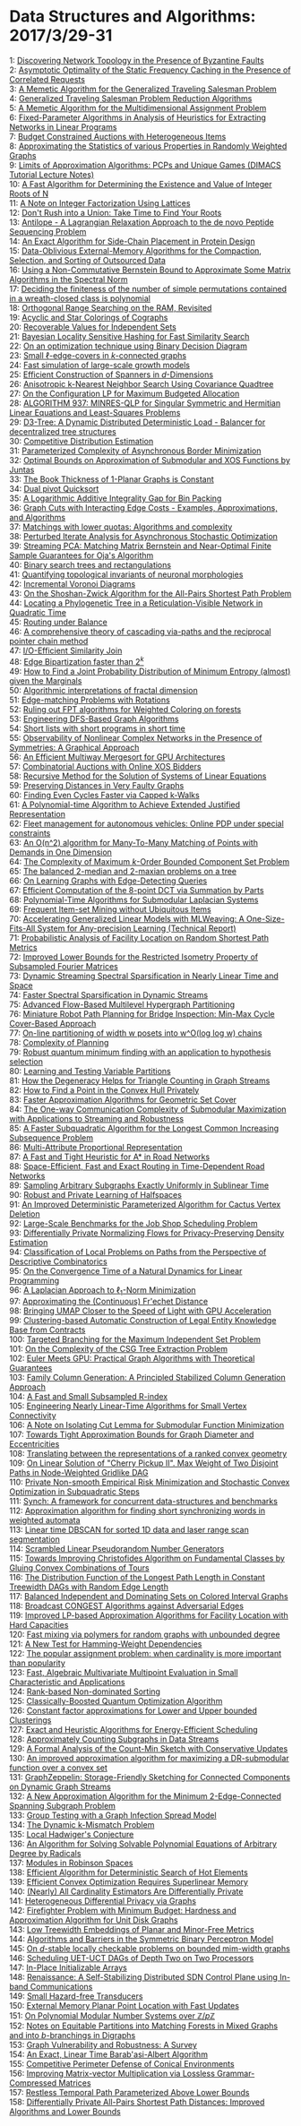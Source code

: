 # Data Structures and Algorithms: 2017/3/29-31  
1: [Discovering Network Topology in the Presence of Byzantine Faults](https://doi.org/10.48550/arXiv.cs/0611116)  
2: [Asymptotic Optimality of the Static Frequency Caching in the Presence of  Correlated Requests](https://doi.org/10.48550/arXiv.0903.4898)  
3: [A Memetic Algorithm for the Generalized Traveling Salesman Problem](https://doi.org/10.48550/arXiv.0804.0722)  
4: [Generalized Traveling Salesman Problem Reduction Algorithms](https://doi.org/10.48550/arXiv.0804.0735)  
5: [A Memetic Algorithm for the Multidimensional Assignment Problem](https://doi.org/10.48550/arXiv.0906.0862)  
6: [Fixed-Parameter Algorithms in Analysis of Heuristics for Extracting  Networks in Linear Programs](https://doi.org/10.48550/arXiv.0906.1359)  
7: [Budget Constrained Auctions with Heterogeneous Items](https://doi.org/10.48550/arXiv.0907.4166)  
8: [Approximating the Statistics of various Properties in Randomly Weighted  Graphs](https://doi.org/10.48550/arXiv.0908.0968)  
9: [Limits of Approximation Algorithms: PCPs and Unique Games (DIMACS  Tutorial Lecture Notes)](https://doi.org/10.48550/arXiv.1002.3864)  
10: [A Fast Algorithm for Determining the Existence and Value of Integer  Roots of N](https://doi.org/10.48550/arXiv.1003.5390)  
11: [A Note on Integer Factorization Using Lattices](https://doi.org/10.48550/arXiv.1003.5461)  
12: [Don't Rush into a Union: Take Time to Find Your Roots](https://doi.org/10.48550/arXiv.1102.1783)  
13: [Antilope - A Lagrangian Relaxation Approach to the de novo Peptide  Sequencing Problem](https://doi.org/10.48550/arXiv.1102.4016)  
14: [An Exact Algorithm for Side-Chain Placement in Protein Design](https://doi.org/10.48550/arXiv.1103.1503)  
15: [Data-Oblivious External-Memory Algorithms for the Compaction, Selection,  and Sorting of Outsourced Data](https://doi.org/10.48550/arXiv.1103.5102)  
16: [Using a Non-Commutative Bernstein Bound to Approximate Some Matrix  Algorithms in the Spectral Norm](https://doi.org/10.48550/arXiv.1103.5453)  
17: [Deciding the finiteness of the number of simple permutations contained  in a wreath-closed class is polynomial](https://doi.org/10.48550/arXiv.1002.3866)  
18: [Orthogonal Range Searching on the RAM, Revisited](https://doi.org/10.48550/arXiv.1103.5510)  
19: [Acyclic and Star Colorings of Cographs](https://doi.org/10.48550/arXiv.1103.5531)  
20: [Recoverable Values for Independent Sets](https://doi.org/10.48550/arXiv.1103.5609)  
21: [Bayesian Locality Sensitive Hashing for Fast Similarity Search](https://doi.org/10.48550/arXiv.1110.1328)  
22: [On an optimization technique using Binary Decision Diagram](https://doi.org/10.48550/arXiv.1203.2505)  
23: [Small $\ell$-edge-covers in $k$-connected graphs](https://doi.org/10.48550/arXiv.1203.6274)  
24: [Fast simulation of large-scale growth models](https://doi.org/10.48550/arXiv.1006.1003)  
25: [Efficient Construction of Spanners in $d$-Dimensions](https://doi.org/10.48550/arXiv.1303.7217)  
26: [Anisotropic k-Nearest Neighbor Search Using Covariance Quadtree](https://doi.org/10.48550/arXiv.1108.6304)  
27: [On the Configuration LP for Maximum Budgeted Allocation](https://doi.org/10.48550/arXiv.1403.7519)  
28: [ALGORITHM 937: MINRES-QLP for Singular Symmetric and Hermitian Linear  Equations and Least-Squares Problems](https://doi.org/10.48550/arXiv.1301.2707)  
29: [D3-Tree: A Dynamic Distributed Deterministic Load - Balancer for  decentralized tree structures](https://doi.org/10.48550/arXiv.1503.07905)  
30: [Competitive Distribution Estimation](https://doi.org/10.48550/arXiv.1503.07940)  
31: [Parameterized Complexity of Asynchronous Border Minimization](https://doi.org/10.48550/arXiv.1503.08078)  
32: [Optimal Bounds on Approximation of Submodular and XOS Functions by  Juntas](https://doi.org/10.48550/arXiv.1307.3301)  
33: [The Book Thickness of 1-Planar Graphs is Constant](https://doi.org/10.48550/arXiv.1503.04990)  
34: [Dual pivot Quicksort](https://doi.org/10.48550/arXiv.1503.08498)  
35: [A Logarithmic Additive Integrality Gap for Bin Packing](https://doi.org/10.48550/arXiv.1503.08796)  
36: [Graph Cuts with Interacting Edge Costs - Examples, Approximations, and  Algorithms](https://doi.org/10.48550/arXiv.1402.0240)  
37: [Matchings with lower quotas: Algorithms and complexity](https://doi.org/10.48550/arXiv.1412.0325)  
38: [Perturbed Iterate Analysis for Asynchronous Stochastic Optimization](https://doi.org/10.48550/arXiv.1507.06970)  
39: [Streaming PCA: Matching Matrix Bernstein and Near-Optimal Finite Sample  Guarantees for Oja's Algorithm](https://doi.org/10.48550/arXiv.1602.06929)  
40: [Binary search trees and rectangulations](https://doi.org/10.48550/arXiv.1603.08151)  
41: [Quantifying topological invariants of neuronal morphologies](https://doi.org/10.48550/arXiv.1603.08432)  
42: [Incremental Voronoi Diagrams](https://doi.org/10.48550/arXiv.1603.08485)  
43: [On the Shoshan-Zwick Algorithm for the All-Pairs Shortest Path Problem](https://doi.org/10.48550/arXiv.1603.08627)  
44: [Locating a Phylogenetic Tree in a Reticulation-Visible Network in  Quadratic Time](https://doi.org/10.48550/arXiv.1603.08655)  
45: [Routing under Balance](https://doi.org/10.48550/arXiv.1603.09009)  
46: [A comprehensive theory of cascading via-paths and the reciprocal pointer  chain method](https://doi.org/10.48550/arXiv.1603.09205)  
47: [I/O-Efficient Similarity Join](https://doi.org/10.48550/arXiv.1507.00552)  
48: [Edge Bipartization faster than $2^k$](https://doi.org/10.48550/arXiv.1507.02168)  
49: [How to Find a Joint Probability Distribution of Minimum Entropy (almost)  given the Marginals](https://doi.org/10.48550/arXiv.1701.05243)  
50: [Algorithmic interpretations of fractal dimension](https://doi.org/10.48550/arXiv.1703.09324)  
51: [Edge-matching Problems with Rotations](https://doi.org/10.48550/arXiv.1703.09421)  
52: [Ruling out FPT algorithms for Weighted Coloring on forests](https://doi.org/10.48550/arXiv.1703.09726)  
53: [Engineering DFS-Based Graph Algorithms](https://doi.org/10.48550/arXiv.1703.10023)  
54: [Short lists with short programs in short time](https://doi.org/10.48550/arXiv.1301.1547)  
55: [Observability of Nonlinear Complex Networks in the Presence of  Symmetries: A Graphical Approach](https://doi.org/10.48550/arXiv.1308.5261)  
56: [An Efficient Multiway Mergesort for GPU Architectures](https://doi.org/10.48550/arXiv.1702.07961)  
57: [Combinatorial Auctions with Online XOS Bidders](https://doi.org/10.48550/arXiv.1703.03484)  
58: [Recursive Method for the Solution of Systems of Linear Equations](https://doi.org/10.48550/arXiv.1703.10232)  
59: [Preserving Distances in Very Faulty Graphs](https://doi.org/10.48550/arXiv.1703.10293)  
60: [Finding Even Cycles Faster via Capped k-Walks](https://doi.org/10.48550/arXiv.1703.10380)  
61: [A Polynomial-time Algorithm to Achieve Extended Justified Representation](https://doi.org/10.48550/arXiv.1703.10415)  
62: [Fleet management for autonomous vehicles: Online PDP under special  constraints](https://doi.org/10.48550/arXiv.1703.10565)  
63: [An O(n^2) algorithm for Many-To-Many Matching of Points with Demands in  One Dimension](https://doi.org/10.48550/arXiv.1702.01083)  
64: [The Complexity of Maximum $k$-Order Bounded Component Set Problem](https://doi.org/10.48550/arXiv.1712.02870)  
65: [The balanced 2-median and 2-maxian problems on a tree](https://doi.org/10.48550/arXiv.1803.10332)  
66: [On Learning Graphs with Edge-Detecting Queries](https://doi.org/10.48550/arXiv.1803.10639)  
67: [Efficient Computation of the 8-point DCT via Summation by Parts](https://doi.org/10.48550/arXiv.1801.05832)  
68: [Polynomial-Time Algorithms for Submodular Laplacian Systems](https://doi.org/10.48550/arXiv.1803.10923)  
69: [Frequent Item-set Mining without Ubiquitous Items](https://doi.org/10.48550/arXiv.1803.11105)  
70: [Accelerating Generalized Linear Models with MLWeaving: A  One-Size-Fits-All System for Any-precision Learning (Technical Report)](https://doi.org/10.48550/arXiv.1903.03404)  
71: [Probabilistic Analysis of Facility Location on Random Shortest Path  Metrics](https://doi.org/10.48550/arXiv.1903.11980)  
72: [Improved Lower Bounds for the Restricted Isometry Property of Subsampled  Fourier Matrices](https://doi.org/10.48550/arXiv.1903.12146)  
73: [Dynamic Streaming Spectral Sparsification in Nearly Linear Time and  Space](https://doi.org/10.48550/arXiv.1903.12150)  
74: [Faster Spectral Sparsification in Dynamic Streams](https://doi.org/10.48550/arXiv.1903.12165)  
75: [Advanced Flow-Based Multilevel Hypergraph Partitioning](https://doi.org/10.48550/arXiv.2003.12110)  
76: [Miniature Robot Path Planning for Bridge Inspection: Min-Max Cycle  Cover-Based Approach](https://doi.org/10.48550/arXiv.2003.12134)  
77: [On-line partitioning of width w posets into w^O(log log w) chains](https://doi.org/10.48550/arXiv.1810.00270)  
78: [Complexity of Planning](https://doi.org/10.48550/arXiv.2003.03632)  
79: [Robust quantum minimum finding with an application to hypothesis  selection](https://doi.org/10.48550/arXiv.2003.11777)  
80: [Learning and Testing Variable Partitions](https://doi.org/10.48550/arXiv.2003.12990)  
81: [How the Degeneracy Helps for Triangle Counting in Graph Streams](https://doi.org/10.48550/arXiv.2003.13151)  
82: [How to Find a Point in the Convex Hull Privately](https://doi.org/10.48550/arXiv.2003.13192)  
83: [Faster Approximation Algorithms for Geometric Set Cover](https://doi.org/10.48550/arXiv.2003.13420)  
84: [The One-way Communication Complexity of Submodular Maximization with  Applications to Streaming and Robustness](https://doi.org/10.48550/arXiv.2003.13459)  
85: [A Faster Subquadratic Algorithm for the Longest Common Increasing  Subsequence Problem](https://doi.org/10.48550/arXiv.2003.13589)  
86: [Multi-Attribute Proportional Representation](https://doi.org/10.48550/arXiv.1509.03389)  
87: [A Fast and Tight Heuristic for A* in Road Networks](https://doi.org/10.48550/arXiv.1910.12526)  
88: [Space-Efficient, Fast and Exact Routing in Time-Dependent Road Networks](https://doi.org/10.48550/arXiv.1910.12726)  
89: [Sampling Arbitrary Subgraphs Exactly Uniformly in Sublinear Time](https://doi.org/10.48550/arXiv.2005.01861)  
90: [Robust and Private Learning of Halfspaces](https://doi.org/10.48550/arXiv.2011.14580)  
91: [An Improved Deterministic Parameterized Algorithm for Cactus Vertex  Deletion](https://doi.org/10.48550/arXiv.2012.04910)  
92: [Large-Scale Benchmarks for the Job Shop Scheduling Problem](https://doi.org/10.48550/arXiv.2102.08778)  
93: [Differentially Private Normalizing Flows for Privacy-Preserving Density  Estimation](https://doi.org/10.48550/arXiv.2103.14068)  
94: [Classification of Local Problems on Paths from the Perspective of  Descriptive Combinatorics](https://doi.org/10.48550/arXiv.2103.14112)  
95: [On the Convergence Time of a Natural Dynamics for Linear Programming](https://doi.org/10.48550/arXiv.1611.06729)  
96: [A Laplacian Approach to $\ell_1$-Norm Minimization](https://doi.org/10.48550/arXiv.1901.08836)  
97: [Approximating the (Continuous) Fr\'echet Distance](https://doi.org/10.48550/arXiv.2007.07994)  
98: [Bringing UMAP Closer to the Speed of Light with GPU Acceleration](https://doi.org/10.48550/arXiv.2008.00325)  
99: [Clustering-based Automatic Construction of Legal Entity Knowledge Base  from Contracts](https://doi.org/10.48550/arXiv.2012.01942)  
100: [Targeted Branching for the Maximum Independent Set Problem](https://doi.org/10.48550/arXiv.2102.01540)  
101: [On the Complexity of the CSG Tree Extraction Problem](https://doi.org/10.48550/arXiv.2103.06139)  
102: [Euler Meets GPU: Practical Graph Algorithms with Theoretical Guarantees](https://doi.org/10.48550/arXiv.2103.15217)  
103: [Family Column Generation: A Principled Stabilized Column Generation  Approach](https://doi.org/10.48550/arXiv.2103.15234)  
104: [A Fast and Small Subsampled R-index](https://doi.org/10.48550/arXiv.2103.15329)  
105: [Engineering Nearly Linear-Time Algorithms for Small Vertex Connectivity](https://doi.org/10.48550/arXiv.2103.15703)  
106: [A Note on Isolating Cut Lemma for Submodular Function Minimization](https://doi.org/10.48550/arXiv.2103.15724)  
107: [Towards Tight Approximation Bounds for Graph Diameter and Eccentricities](https://doi.org/10.48550/arXiv.1808.08494)  
108: [Translating between the representations of a ranked convex geometry](https://doi.org/10.48550/arXiv.1907.09433)  
109: [On Linear Solution of "Cherry Pickup II". Max Weight of Two Disjoint  Paths in Node-Weighted Gridlike DAG](https://doi.org/10.48550/arXiv.2103.09362)  
110: [Private Non-smooth Empirical Risk Minimization and Stochastic Convex  Optimization in Subquadratic Steps](https://doi.org/10.48550/arXiv.2103.15352)  
111: [Synch: A framework for concurrent data-structures and benchmarks](https://doi.org/10.48550/arXiv.2103.16182)  
112: [Approximation algorithm for finding short synchronizing words in  weighted automata](https://doi.org/10.48550/arXiv.2103.16185)  
113: [Linear time DBSCAN for sorted 1D data and laser range scan segmentation](https://doi.org/10.48550/arXiv.2103.16245)  
114: [Scrambled Linear Pseudorandom Number Generators](https://doi.org/10.48550/arXiv.1805.01407)  
115: [Towards Improving Christofides Algorithm on Fundamental Classes by  Gluing Convex Combinations of Tours](https://doi.org/10.48550/arXiv.1907.02120)  
116: [The Distribution Function of the Longest Path Length in Constant  Treewidth DAGs with Random Edge Length](https://doi.org/10.48550/arXiv.1910.09791)  
117: [Balanced Independent and Dominating Sets on Colored Interval Graphs](https://doi.org/10.48550/arXiv.2003.05289)  
118: [Broadcast CONGEST Algorithms against Adversarial Edges](https://doi.org/10.48550/arXiv.2004.06436)  
119: [Improved LP-based Approximation Algorithms for Facility Location with  Hard Capacities](https://doi.org/10.48550/arXiv.2102.06613)  
120: [Fast mixing via polymers for random graphs with unbounded degree](https://doi.org/10.48550/arXiv.2105.00524)  
121: [A New Test for Hamming-Weight Dependencies](https://doi.org/10.48550/arXiv.2108.13061)  
122: [The popular assignment problem: when cardinality is more important than  popularity](https://doi.org/10.48550/arXiv.2110.10984)  
123: [Fast, Algebraic Multivariate Multipoint Evaluation in Small  Characteristic and Applications](https://doi.org/10.48550/arXiv.2111.07572)  
124: [Rank-based Non-dominated Sorting](https://doi.org/10.48550/arXiv.2203.13654)  
125: [Classically-Boosted Quantum Optimization Algorithm](https://doi.org/10.48550/arXiv.2203.13936)  
126: [Constant factor approximations for Lower and Upper bounded Clusterings](https://doi.org/10.48550/arXiv.2203.14058)  
127: [Exact and Heuristic Algorithms for Energy-Efficient Scheduling](https://doi.org/10.48550/arXiv.2203.14070)  
128: [Approximately Counting Subgraphs in Data Streams](https://doi.org/10.48550/arXiv.2203.14225)  
129: [A Formal Analysis of the Count-Min Sketch with Conservative Updates](https://doi.org/10.48550/arXiv.2203.14549)  
130: [An improved approximation algorithm for maximizing a DR-submodular  function over a convex set](https://doi.org/10.48550/arXiv.2203.14740)  
131: [GraphZeppelin: Storage-Friendly Sketching for Connected Components on  Dynamic Graph Streams](https://doi.org/10.48550/arXiv.2203.14927)  
132: [A New Approximation Algorithm for the Minimum 2-Edge-Connected Spanning  Subgraph Problem](https://doi.org/10.48550/arXiv.1911.07232)  
133: [Group Testing with a Graph Infection Spread Model](https://doi.org/10.48550/arXiv.2101.05792)  
134: [The Dynamic k-Mismatch Problem](https://doi.org/10.48550/arXiv.2105.06166)  
135: [Local Hadwiger's Conjecture](https://doi.org/10.48550/arXiv.2203.06718)  
136: [An Algorithm for Solving Solvable Polynomial Equations of Arbitrary  Degree by Radicals](https://doi.org/10.48550/arXiv.2203.11602)  
137: [Modules in Robinson Spaces](https://doi.org/10.48550/arXiv.2203.12386)  
138: [Efficient Algorithm for Deterministic Search of Hot Elements](https://doi.org/10.48550/arXiv.2203.15043)  
139: [Efficient Convex Optimization Requires Superlinear Memory](https://doi.org/10.48550/arXiv.2203.15260)  
140: [(Nearly) All Cardinality Estimators Are Differentially Private](https://doi.org/10.48550/arXiv.2203.15400)  
141: [Heterogeneous Differential Privacy via Graphs](https://doi.org/10.48550/arXiv.2203.15429)  
142: [Firefighter Problem with Minimum Budget: Hardness and Approximation  Algorithm for Unit Disk Graphs](https://doi.org/10.48550/arXiv.2203.15509)  
143: [Low Treewidth Embeddings of Planar and Minor-Free Metrics](https://doi.org/10.48550/arXiv.2203.15627)  
144: [Algorithms and Barriers in the Symmetric Binary Perceptron Model](https://doi.org/10.48550/arXiv.2203.15667)  
145: [On $d$-stable locally checkable problems on bounded mim-width graphs](https://doi.org/10.48550/arXiv.2203.15724)  
146: [Scheduling UET-UCT DAGs of Depth Two on Two Processors](https://doi.org/10.48550/arXiv.2203.15726)  
147: [In-Place Initializable Arrays](https://doi.org/10.48550/arXiv.1709.08900)  
148: [Renaissance: A Self-Stabilizing Distributed SDN Control Plane using  In-band Communications](https://doi.org/10.48550/arXiv.1712.07697)  
149: [Small Hazard-free Transducers](https://doi.org/10.48550/arXiv.1811.12369)  
150: [External Memory Planar Point Location with Fast Updates](https://doi.org/10.48550/arXiv.1905.02620)  
151: [On Polynomial Modular Number Systems over $\mathbb{Z}/p\mathbb{Z}$](https://doi.org/10.48550/arXiv.2001.03741)  
152: [Notes on Equitable Partitions into Matching Forests in Mixed Graphs and  into $b$-branchings in Digraphs](https://doi.org/10.48550/arXiv.2003.10774)  
153: [Graph Vulnerability and Robustness: A Survey](https://doi.org/10.48550/arXiv.2105.00419)  
154: [An Exact, Linear Time Barab\'asi-Albert Algorithm](https://doi.org/10.48550/arXiv.2110.00287)  
155: [Competitive Perimeter Defense of Conical Environments](https://doi.org/10.48550/arXiv.2110.04667)  
156: [Improving Matrix-vector Multiplication via Lossless Grammar-Compressed  Matrices](https://doi.org/10.48550/arXiv.2203.14540)  
157: [Restless Temporal Path Parameterized Above Lower Bounds](https://doi.org/10.48550/arXiv.2203.15862)  
158: [Differentially Private All-Pairs Shortest Path Distances: Improved  Algorithms and Lower Bounds](https://doi.org/10.48550/arXiv.2203.16476)  